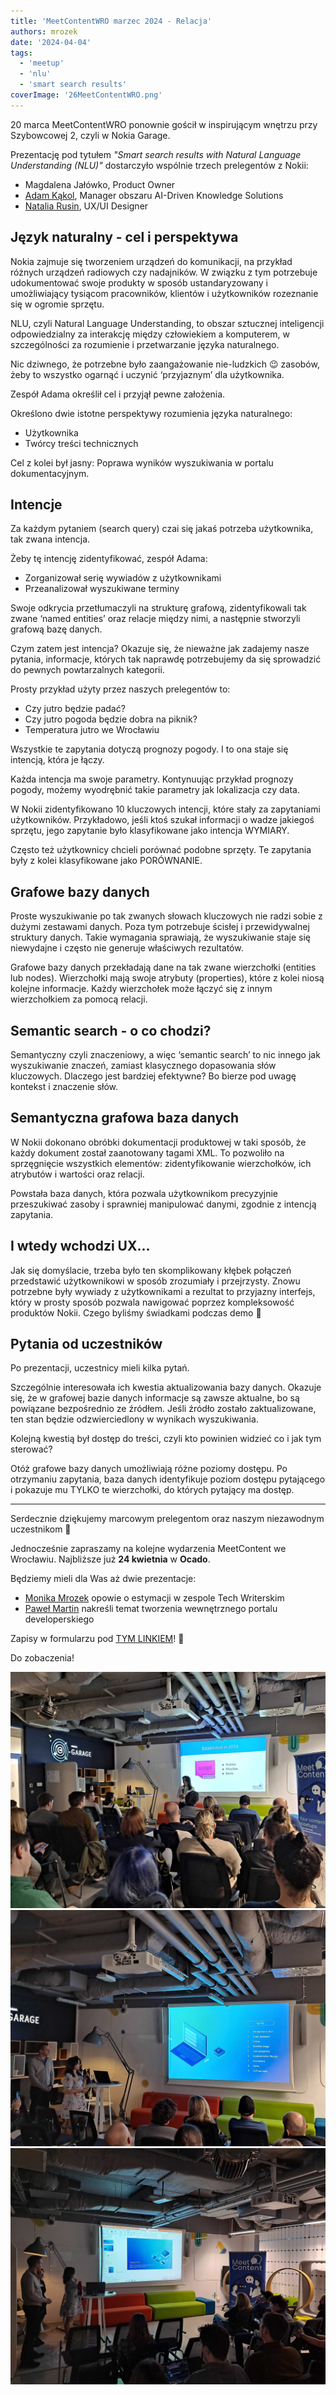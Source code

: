 ```yaml
---
title: 'MeetContentWRO marzec 2024 - Relacja'
authors: mrozek
date: '2024-04-04'
tags:
  - 'meetup'
  - 'nlu'
  - 'smart search results'
coverImage: '26MeetContentWRO.png'
---
```


20 marca MeetContentWRO ponownie gościł w inspirującym wnętrzu przy Szybowcowej 2, czyli w Nokia Garage. 

Prezentację pod tytułem *"Smart search results with Natural Language Understanding (NLU)"* dostarczyło wspólnie trzech prelegentów z Nokii:

<!--truncate-->


* Magdalena Jałówko, Product Owner
* [Adam Kąkol](https://www.linkedin.com/in/adam-kakol-14753b135/), Manager obszaru AI-Driven Knowledge Solutions
* [Natalia Rusin](https://www.linkedin.com/in/natalia-rusin-237930221/), UX/UI Designer

## Język naturalny - cel i perspektywa

Nokia zajmuje się tworzeniem urządzeń do komunikacji, na przykład różnych urządzeń radiowych czy nadajników. W związku z tym potrzebuje udokumentować swoje produkty w sposób ustandaryzowany i umożliwiający tysiącom pracowników, klientów i użytkowników rozeznanie się w ogromie sprzętu.

NLU, czyli Natural Language Understanding, to obszar sztucznej inteligencji odpowiedzialny za interakcję między człowiekiem a komputerem, w szczególności za rozumienie i przetwarzanie języka naturalnego.

Nic dziwnego, że potrzebne było zaangażowanie nie-ludzkich 😉 zasobów, żeby to wszystko ogarnąć i uczynić ‘przyjaznym’ dla użytkownika. 

Zespół Adama określił cel i przyjął pewne założenia. 

Określono dwie istotne perspektywy rozumienia języka naturalnego:

* Użytkownika
* Twórcy treści technicznych

Cel z kolei był jasny: Poprawa wyników wyszukiwania w portalu dokumentacyjnym.

## Intencje

Za każdym pytaniem (search query) czai się jakaś potrzeba użytkownika, tak zwana intencja. 

Żeby tę intencję zidentyfikować, zespół Adama:

* Zorganizował serię wywiadów z użytkownikami
* Przeanalizował wyszukiwane terminy

Swoje odkrycia przetłumaczyli na strukturę grafową, zidentyfikowali tak zwane ‘named entities’ oraz relacje między nimi, a następnie stworzyli grafową bazę danych.

Czym zatem jest intencja? Okazuje się, że nieważne jak zadajemy nasze pytania, informacje, których tak naprawdę potrzebujemy da się sprowadzić do pewnych powtarzalnych kategorii. 

Prosty przykład użyty przez naszych prelegentów to:

* Czy jutro będzie padać?
* Czy jutro pogoda będzie dobra na piknik?
* Temperatura jutro we Wrocławiu

Wszystkie te zapytania dotyczą prognozy pogody. I to ona staje się intencją, która je łączy.

Każda intencja ma swoje parametry. Kontynuując przykład prognozy pogody, możemy wyodrębnić takie parametry jak lokalizacja czy data.

W Nokii zidentyfikowano 10 kluczowych intencji, które stały za zapytaniami użytkowników. Przykładowo, jeśli ktoś szukał informacji o wadze jakiegoś sprzętu, jego zapytanie było klasyfikowane jako intencja WYMIARY. 

Często też użytkownicy chcieli porównać podobne sprzęty. Te zapytania były z kolei klasyfikowane jako PORÓWNANIE.

## Grafowe bazy danych

Proste wyszukiwanie po tak zwanych słowach kluczowych nie radzi sobie z dużymi zestawami danych. Poza tym potrzebuje ścisłej i przewidywalnej struktury danych. Takie wymagania sprawiają, że wyszukiwanie staje się niewydajne i często nie generuje właściwych rezultatów. 

Grafowe bazy danych przekładają dane na tak zwane wierzchołki (entities lub nodes). Wierzchołki mają swoje atrybuty (properties), które z kolei niosą kolejne informacje. Każdy wierzchołek może łączyć się z innym wierzchołkiem za pomocą relacji. 

## Semantic search - o co chodzi? 

Semantyczny czyli znaczeniowy, a więc ‘semantic search’ to nic innego jak wyszukiwanie znaczeń, zamiast klasycznego dopasowania słów kluczowych. Dlaczego jest bardziej efektywne? Bo bierze pod uwagę kontekst i znaczenie słów.

## Semantyczna grafowa baza danych 

W Nokii dokonano obróbki dokumentacji produktowej w taki sposób, że każdy dokument został zaanotowany tagami XML. To pozwoliło na sprzęgnięcie wszystkich elementów: zidentyfikowanie wierzchołków, ich atrybutów i wartości oraz relacji. 

Powstała baza danych, która pozwala użytkownikom precyzyjnie przeszukiwać zasoby i sprawniej manipulować danymi, zgodnie z intencją zapytania. 

## I wtedy wchodzi UX...

Jak się domyślacie, trzeba było ten skomplikowany kłębek połączeń przedstawić użytkownikowi w sposób zrozumiały i przejrzysty.  Znowu potrzebne były wywiady z użytkownikami a rezultat to przyjazny interfejs, który w prosty sposób pozwala nawigować poprzez kompleksowość produktów Nokii. Czego byliśmy świadkami podczas demo 🤩


## Pytania od uczestników

Po prezentacji, uczestnicy mieli kilka pytań.

Szczególnie interesowała ich kwestia aktualizowania bazy danych. Okazuje się, że w grafowej bazie danych informacje są zawsze aktualne, bo są powiązane bezpośrednio ze źródłem. Jeśli źródło zostało zaktualizowane, ten stan będzie odzwierciedlony w wynikach wyszukiwania. 

Kolejną kwestią był dostęp do treści, czyli kto powinien widzieć co i jak tym sterować?

Otóż grafowe bazy danych umożliwiają różne poziomy dostępu. Po otrzymaniu zapytania, baza danych identyfikuje poziom dostępu pytającego i pokazuje mu TYLKO te wierzchołki, do których pytający ma dostęp. 

***

Serdecznie dziękujemy marcowym prelegentom oraz naszym niezawodnym uczestnikom 🙌 

Jednocześnie zapraszamy na kolejne wydarzenia MeetContent we Wrocławiu. Najbliższe już **24 kwietnia** w **Ocado**.

Będziemy mieli dla Was aż dwie prezentacje:

* [Monika Mrozek](https://www.linkedin.com/in/monika-mrozek/) opowie o estymacji w zespole Tech Writerskim 
* [Paweł Martin](https://www.linkedin.com/in/pawel-martin/) nakreśli temat tworzenia wewnętrznego portalu developerskiego


Zapisy w formularzu pod [TYM LINKIEM](https://forms.gle/EdBRk7avUJ8QHjre7)! 👋

Do zobaczenia! 

![](images/MC26.jpg) ![](images/MC26_2.jpg) ![](images/MC26_1.jpg)